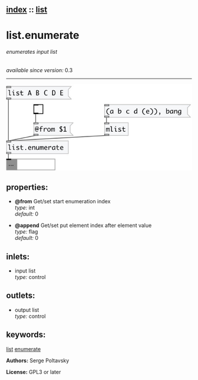[index](index.html) :: [list](category_list.html)
---

# list.enumerate

###### enumerates input list

*available since version:* 0.3

---




[![example](../examples/img/list.enumerate.jpg)](../examples/pd/list.enumerate.pd)







## properties:

* **@from** 
Get/set start enumeration index<br>
_type:_ int<br>
_default:_ 0<br>

* **@append** 
Get/set put element index after element value<br>
_type:_ flag<br>
_default:_ 0<br>



## inlets:

* input list<br>
_type:_ control



## outlets:

* output list<br>
_type:_ control



## keywords:

[list](keywords/list.html)
[enumerate](keywords/enumerate.html)






**Authors:** Serge Poltavsky




**License:** GPL3 or later





